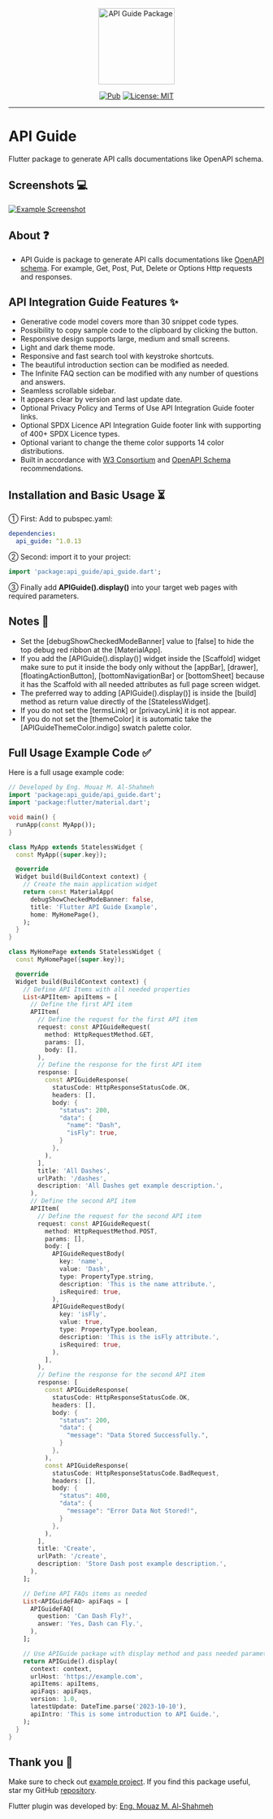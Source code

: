 <p align="center">
<image src="https://github.com/Eng-Mouaz-M-AlShahmeh/api_guide/assets/86870601/5aed6940-253f-4f33-9e41-b8194ba1638b" height="150" alt="API Guide Package"/>
</p>

<p align="center">
<a href="https://pub.dev/packages/api_guide"><img src="https://img.shields.io/pub/v/api_guide.svg" alt="Pub"></a>
<a href="https://opensource.org/licenses/MIT"><img src="https://img.shields.io/badge/license-MIT-purple.svg" alt="License: MIT"></a>
</p>

---

# API Guide

Flutter package to generate API calls documentations like OpenAPI schema.

## Screenshots 💻

[![Example Screenshot](https://github.com/Eng-Mouaz-M-AlShahmeh/api_guide/assets/86870601/b186406e-6d29-4a5a-a232-d57080491112)](https://github.com/Eng-Mouaz-M-AlShahmeh/api_guide/assets/86870601/1d08356e-b1e6-49fb-a49b-2ce83246aa62)

## About ❓

- API Guide is package to generate API calls documentations like [OpenAPI schema](https://spec.openapis.org/oas/v3.1.0). For example, Get, Post, Put, Delete or Options Http requests and responses.

## API Integration Guide Features ✨

* Generative code model covers more than 30 snippet code types.
* Possibility to copy sample code to the clipboard by clicking the button.
* Responsive design supports large, medium and small screens.
* Light and dark theme mode.
* Responsive and fast search tool with keystroke shortcuts.
* The beautiful introduction section can be modified as needed.
* The Infinite FAQ section can be modified with any number of questions and answers.
* Seamless scrollable sidebar.
* It appears clear by version and last update date.
* Optional Privacy Policy and Terms of Use API Integration Guide footer links.
* Optional SPDX Licence API Integration Guide footer link with supporting of 400+ SPDX Licence types. 
* Optional variant to change the theme color supports 14 color distributions.
* Built in accordance with [W3 Consortium](https://www.w3.org) and [OpenAPI Schema](https://spec.openapis.org/oas/v3.1.0) recommendations.

## Installation and Basic Usage ⏳

① First: Add to pubspec.yaml:

```yaml
dependencies:
  api_guide: ^1.0.13
```

② Second: import it to your project:

```dart
import 'package:api_guide/api_guide.dart';
```

③ Finally add **APIGuide().display()** into your target web pages with required parameters.

## Notes 📝

* Set the [debugShowCheckedModeBanner] value to [false] to hide the top debug red ribbon at the [MaterialApp].
* If you add the [APIGuide().display()] widget inside the [Scaffold] widget make sure to put it inside the body only without the [appBar], [drawer], [floatingActionButton], [bottomNavigationBar] or [bottomSheet] because it has the Scaffold with all needed attributes as full page screen widget.
* The preferred way to adding [APIGuide().display()] is inside the [build] method as return value directly of the [StatelessWidget].
* If you do not set the [termsLink] or [privacyLink] it is not appear.
* If you do not set the [themeColor] it is automatic take the [APIGuideThemeColor.indigo] swatch palette color.

## Full Usage Example Code ✅

Here is a full usage example code:

```dart
// Developed by Eng. Mouaz M. Al-Shahmeh
import 'package:api_guide/api_guide.dart';
import 'package:flutter/material.dart';

void main() {
  runApp(const MyApp());
}

class MyApp extends StatelessWidget {
  const MyApp({super.key});

  @override
  Widget build(BuildContext context) {
    // Create the main application widget
    return const MaterialApp(
      debugShowCheckedModeBanner: false,
      title: 'Flutter API Guide Example',
      home: MyHomePage(),
    );
  }
}

class MyHomePage extends StatelessWidget {
  const MyHomePage({super.key});

  @override
  Widget build(BuildContext context) {
    // Define API Items with all needed properties
    List<APIItem> apiItems = [
      // Define the first API item
      APIItem(
        // Define the request for the first API item
        request: const APIGuideRequest(
          method: HttpRequestMethod.GET,
          params: [],
          body: [],
        ),
        // Define the response for the first API item
        response: [
          const APIGuideResponse(
            statusCode: HttpResponseStatusCode.OK,
            headers: [],
            body: {
              "status": 200,
              "data": {
                "name": "Dash",
                "isFly": true,
              }
            },
          ),
        ],
        title: 'All Dashes',
        urlPath: '/dashes',
        description: 'All Dashes get example description.',
      ),
      // Define the second API item
      APIItem(
        // Define the request for the second API item
        request: const APIGuideRequest(
          method: HttpRequestMethod.POST,
          params: [],
          body: [
            APIGuideRequestBody(
              key: 'name',
              value: 'Dash',
              type: PropertyType.string,
              description: 'This is the name attribute.',
              isRequired: true,
            ),
            APIGuideRequestBody(
              key: 'isFly',
              value: true,
              type: PropertyType.boolean,
              description: 'This is the isFly attribute.',
              isRequired: true,
            ),
          ],
        ),
        // Define the response for the second API item
        response: [
          const APIGuideResponse(
            statusCode: HttpResponseStatusCode.OK,
            headers: [],
            body: {
              "status": 200,
              "data": {
                "message": "Data Stored Successfully.",
              }
            },
          ),
          const APIGuideResponse(
            statusCode: HttpResponseStatusCode.BadRequest,
            headers: [],
            body: {
              "status": 400,
              "data": {
                "message": "Error Data Not Stored!",
              }
            },
          ),
        ],
        title: 'Create',
        urlPath: '/create',
        description: 'Store Dash post example description.',
      ),
    ];

    // Define API FAQs items as needed
    List<APIGuideFAQ> apiFaqs = [
      APIGuideFAQ(
        question: 'Can Dash Fly?',
        answer: 'Yes, Dash can Fly.',
      ),
    ];

    // Use APIGuide package with display method and pass needed parameters
    return APIGuide().display(
      context: context,
      urlHost: 'https://example.com',
      apiItems: apiItems,
      apiFaqs: apiFaqs,
      version: 1.0,
      latestUpdate: DateTime.parse('2023-10-10'),
      apiIntro: 'This is some introduction to API Guide.',
    );
  }
}

```

## Thank you 🎉

Make sure to check out [example project](https://github.com/Eng-Mouaz-M-AlShahmeh/api_guide/tree/main/example).
If you find this package useful, star my GitHub [repository](https://github.com/Eng-Mouaz-M-AlShahmeh/api_guide).

Flutter plugin was developed by: [Eng. Mouaz M. Al-Shahmeh](https://twitter.com/mouaz_m_shahmeh)
